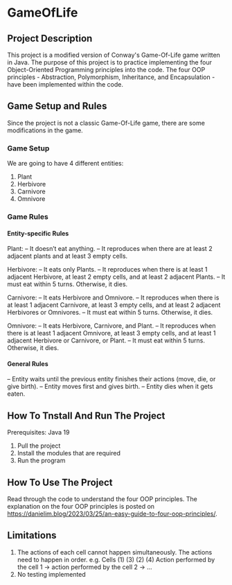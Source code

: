 # GameOfLife
## Project Description
This project is a modified version of Conway's Game-Of-Life game written in Java.
The purpose of this project is to practice implementing the four Object-Oriented Programming principles into the code.
The four OOP principles - Abstraction, Polymorphism, Inheritance, and Encapsulation - have been implemented within the code.
## Game Setup and Rules
Since the project is not a classic Game-Of-Life game, there are some modifications in the game.
### Game Setup
We are going to have 4 different entities:
1. Plant
2. Herbivore
3. Carnivore
4. Omnivore
### Game Rules
#### Entity-specific Rules
Plant:
– It doesn’t eat anything.
– It reproduces when there are at least 2 adjacent plants and at least 3 empty cells.

Herbivore:
– It eats only Plants.
– It reproduces when there is at least 1 adjacent Herbivore, at least 2 empty cells, and at least 2 adjacent Plants.
– It must eat within 5 turns. Otherwise, it dies.

Carnivore:
– It eats Herbivore and Omnivore.
– It reproduces when there is at least 1 adjacent Carnivore, at least 3 empty cells, and at least 2 adjacent Herbivores or Omnivores.
– It must eat within 5 turns. Otherwise, it dies.

Omnivore:
– It eats Herbivore, Carnivore, and Plant.
– It reproduces when there is at least 1 adjacent Omnivore, at least 3 empty cells, and at least 1 adjacent Herbivore or Carnivore, or Plant.
– It must eat within 5 turns. Otherwise, it dies.
#### General Rules
– Entity waits until the previous entity finishes their actions (move, die, or give birth).
– Entity moves first and gives birth.
– Entity dies when it gets eaten.

## How To Tnstall And Run The Project
Prerequisites: Java 19
1. Pull the project
2. Install the modules that are required
3. Run the program

## How To Use The Project
Read through the code to understand the four OOP principles.
The explanation on the four OOP principles is posted on https://danielim.blog/2023/03/25/an-easy-guide-to-four-oop-principles/.

## Limitations
1. The actions of each cell cannot happen simultaneously. The actions need to happen in order.
e.g.
Cells
(1) (3)
(2) (4)
Action performed by the cell 1 -> action performed by the cell 2 -> ...
2. No testing implemented
